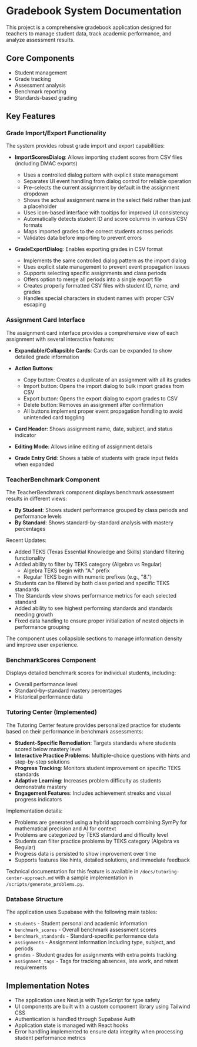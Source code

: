 # Gradebook System Documentation

This project is a comprehensive gradebook application designed for teachers to manage student data, track academic performance, and analyze assessment results.

## Core Components

- Student management
- Grade tracking
- Assessment analysis
- Benchmark reporting
- Standards-based grading

## Key Features

### Grade Import/Export Functionality

The system provides robust grade import and export capabilities:

- **ImportScoresDialog**: Allows importing student scores from CSV files (including DMAC exports)
  - Uses a controlled dialog pattern with explicit state management
  - Separates UI event handling from dialog control for reliable operation
  - Pre-selects the current assignment by default in the assignment dropdown
  - Shows the actual assignment name in the select field rather than just a placeholder
  - Uses icon-based interface with tooltips for improved UI consistency
  - Automatically detects student ID and score columns in various CSV formats
  - Maps imported grades to the correct students across periods
  - Validates data before importing to prevent errors
  
- **GradeExportDialog**: Enables exporting grades in CSV format
  - Implements the same controlled dialog pattern as the import dialog
  - Uses explicit state management to prevent event propagation issues
  - Supports selecting specific assignments and class periods
  - Offers option to merge all periods into a single export file
  - Creates properly formatted CSV files with student ID, name, and grades
  - Handles special characters in student names with proper CSV escaping

### Assignment Card Interface

The assignment card interface provides a comprehensive view of each assignment with several interactive features:

- **Expandable/Collapsible Cards**: Cards can be expanded to show detailed grade information
- **Action Buttons**: 
  - Copy button: Creates a duplicate of an assignment with all its grades
  - Import button: Opens the import dialog to bulk import grades from CSV
  - Export button: Opens the export dialog to export grades to CSV
  - Delete button: Removes an assignment after confirmation
  - All buttons implement proper event propagation handling to avoid unintended card toggling

- **Card Header**: Shows assignment name, date, subject, and status indicator
- **Editing Mode**: Allows inline editing of assignment details
- **Grade Entry Grid**: Shows a table of students with grade input fields when expanded

### TeacherBenchmark Component

The TeacherBenchmark component displays benchmark assessment results in different views:

- **By Student**: Shows student performance grouped by class periods and performance levels
- **By Standard**: Shows standard-by-standard analysis with mastery percentages

Recent Updates:
- Added TEKS (Texas Essential Knowledge and Skills) standard filtering functionality
- Added ability to filter by TEKS category (Algebra vs Regular)
  - Algebra TEKS begin with "A." prefix
  - Regular TEKS begin with numeric prefixes (e.g., "8.")
- Students can be filtered by both class period and specific TEKS standards
- The Standards view shows performance metrics for each selected standard
- Added ability to see highest performing standards and standards needing growth
- Fixed data handling to ensure proper initialization of nested objects in performance grouping

The component uses collapsible sections to manage information density and improve user experience.

### BenchmarkScores Component

Displays detailed benchmark scores for individual students, including:
- Overall performance level
- Standard-by-standard mastery percentages
- Historical performance data

### Tutoring Center (Implemented)

The Tutoring Center feature provides personalized practice for students based on their performance in benchmark assessments:

- **Student-Specific Remediation**: Targets standards where students scored below mastery level
- **Interactive Practice Problems**: Multiple-choice questions with hints and step-by-step solutions
- **Progress Tracking**: Monitors student improvement on specific TEKS standards
- **Adaptive Learning**: Increases problem difficulty as students demonstrate mastery
- **Engagement Features**: Includes achievement streaks and visual progress indicators

Implementation details:
- Problems are generated using a hybrid approach combining SymPy for mathematical precision and AI for context
- Problems are categorized by TEKS standard and difficulty level
- Students can filter practice problems by TEKS category (Algebra vs Regular)
- Progress data is persisted to show improvement over time
- Supports features like hints, detailed solutions, and immediate feedback

Technical documentation for this feature is available in `/docs/tutoring-center-approach.md` with a sample implementation in `/scripts/generate_problems.py`.

### Database Structure

The application uses Supabase with the following main tables:
- `students` - Student personal and academic information
- `benchmark_scores` - Overall benchmark assessment scores
- `benchmark_standards` - Standard-specific performance data
- `assignments` - Assignment information including type, subject, and periods
- `grades` - Student grades for assignments with extra points tracking
- `assignment_tags` - Tags for tracking absences, late work, and retest requirements

## Implementation Notes

- The application uses Next.js with TypeScript for type safety
- UI components are built with a custom component library using Tailwind CSS
- Authentication is handled through Supabase Auth
- Application state is managed with React hooks
- Error handling implemented to ensure data integrity when processing student performance metrics
